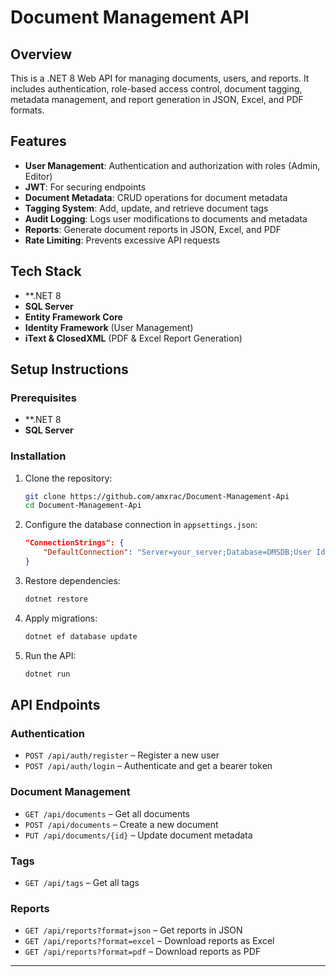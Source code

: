 # Document Management API

## Overview

This is a .NET 8 Web API for managing documents, users, and reports. It includes authentication, role-based access control, document tagging, metadata management, and report generation in JSON, Excel, and PDF formats.

## Features

- **User Management**: Authentication and authorization with roles (Admin, Editor)
- **JWT**: For securing endpoints
- **Document Metadata**: CRUD operations for document metadata
- **Tagging System**: Add, update, and retrieve document tags
- **Audit Logging**: Logs user modifications to documents and metadata
- **Reports**: Generate document reports in JSON, Excel, and PDF
- **Rate Limiting**: Prevents excessive API requests


## Tech Stack

- **.NET 8
- **SQL Server**
- **Entity Framework Core**
- **Identity Framework** (User Management)
- **iText & ClosedXML** (PDF & Excel Report Generation)

## Setup Instructions

### Prerequisites

- **.NET 8
- **SQL Server**

### Installation

1. Clone the repository:
    
    ```sh
    git clone https://github.com/amxrac/Document-Management-Api
    cd Document-Management-Api
    ```
    
2. Configure the database connection in `appsettings.json`:
    
    ```json
    "ConnectionStrings": {
        "DefaultConnection": "Server=your_server;Database=DMSDB;User Id=your_user;Password=your_password;"
    }
    ```
    
3. Restore dependencies:

    ```sh
    dotnet restore
    ```

4. Apply migrations:

    ```sh
    dotnet ef database update
    ```

5. Run the API:

    ```sh
    dotnet run
    ```


## API Endpoints

### Authentication

- `POST /api/auth/register` – Register a new user
- `POST /api/auth/login` – Authenticate and get a bearer token

### Document Management

- `GET /api/documents` – Get all documents
- `POST /api/documents` – Create a new document
- `PUT /api/documents/{id}` – Update document metadata
### Tags

- `GET /api/tags` – Get all tags

### Reports

- `GET /api/reports?format=json` – Get reports in JSON
- `GET /api/reports?format=excel` – Download reports as Excel
- `GET /api/reports?format=pdf` – Download reports as PDF

---

